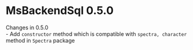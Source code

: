 # MsBackendSql 0.5.0

Changes in 0.5.0  
    - Add `constructor` method which is compatible with `spectra, character` method in `Spectra` package  
